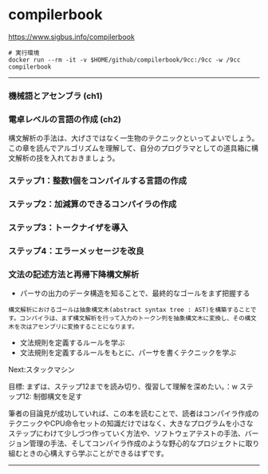 # compilerbook

https://www.sigbus.info/compilerbook

```
# 実行環境
docker run --rm -it -v $HOME/github/compilerbook/9cc:/9cc -w /9cc compilerbook
```

---
### 機械語とアセンブラ (ch1)
### 電卓レベルの言語の作成 (ch2)

構文解析の手法は、大げさではなく一生物のテクニックといってよいでしょう。この章を読んでアルゴリズムを理解して、自分のプログラマとしての道具箱に構文解析の技を入れておきましょう。

### ステップ1：整数1個をコンパイルする言語の作成
### ステップ2：加減算のできるコンパイラの作成
### ステップ3：トークナイザを導入
### ステップ4：エラーメッセージを改良
### 文法の記述方法と再帰下降構文解析

- パーサの出力のデータ構造を知ることで、最終的なゴールをまず把握する
```
構文解析におけるゴールは抽象構文木(abstract syntax tree : AST)を構築することです。コンパイラは、まず構文解析を行って入力のトークン列を抽象構文木に変換し、その構文木を次はアセンブリに変換することになります。
```

- 文法規則を定義するルールを学ぶ
- 文法規則を定義するルールをもとに、パーサを書くテクニックを学ぶ

Next:スタックマシン 

目標: 
まずは、ステップ12までを読み切り、復習して理解を深めたい。：w
ステップ12: 制御構文を足す

筆者の目論見が成功していれば、この本を読むことで、読者はコンパイラ作成のテクニックやCPU命令セットの知識だけではなく、大きなプログラムを小さなステップにわけて少しづつ作っていく方法や、ソフトウェアテストの手法、バージョン管理の手法、そしてコンパイラ作成のような野心的なプロジェクトに取り組むときの心構えすら学ぶことができるはずです。

---

